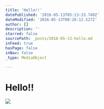 ```yaml
---
title: 'Hello!!'
datePublished: '2016-05-13T05:13:33.749Z'
dateModified: '2016-05-13T00:26:12.527Z'
author: []
description: ''
starred: false
sourcePath: _posts/2016-05-13-hello.md
inFeed: true
hasPage: false
inNav: false
_type: MediaObject

---
```

# Hello!!
![](https://the-grid-user-content.s3-us-west-2.amazonaws.com/eb78d28c-8faa-4565-ae3d-147867348545.jpg)